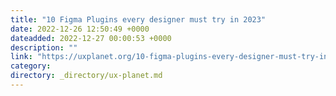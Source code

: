 ```yaml
---
title: "10 Figma Plugins every designer must try in 2023"
date: 2022-12-26 12:50:49 +0000
dateadded: 2022-12-27 00:00:53 +0000
description: ""
link: "https://uxplanet.org/10-figma-plugins-every-designer-must-try-in-2023-21903ccd68a6?source=rss----819cc2aaeee0---4"
category:
directory: _directory/ux-planet.md
---
```

